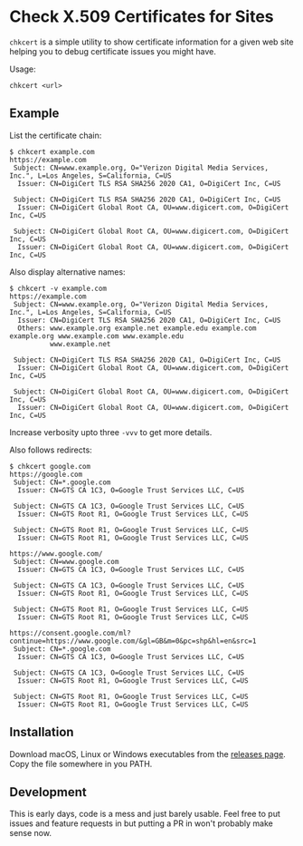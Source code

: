 # Check X.509 Certificates for Sites

`chkcert` is a simple utility to show certificate information for a given web
site helping you to debug certificate issues you might have.

Usage:
```
chkcert <url>
```

## Example

List the certificate chain:
```
$ chkcert example.com
https://example.com
 Subject: CN=www.example.org, O="Verizon Digital Media Services, Inc.", L=Los Angeles, S=California, C=US
  Issuer: CN=DigiCert TLS RSA SHA256 2020 CA1, O=DigiCert Inc, C=US

 Subject: CN=DigiCert TLS RSA SHA256 2020 CA1, O=DigiCert Inc, C=US
  Issuer: CN=DigiCert Global Root CA, OU=www.digicert.com, O=DigiCert Inc, C=US

 Subject: CN=DigiCert Global Root CA, OU=www.digicert.com, O=DigiCert Inc, C=US
  Issuer: CN=DigiCert Global Root CA, OU=www.digicert.com, O=DigiCert Inc, C=US
```

Also display alternative names:
```
$ chkcert -v example.com
https://example.com
 Subject: CN=www.example.org, O="Verizon Digital Media Services, Inc.", L=Los Angeles, S=California, C=US
  Issuer: CN=DigiCert TLS RSA SHA256 2020 CA1, O=DigiCert Inc, C=US
  Others: www.example.org example.net example.edu example.com example.org www.example.com www.example.edu
          www.example.net

 Subject: CN=DigiCert TLS RSA SHA256 2020 CA1, O=DigiCert Inc, C=US
  Issuer: CN=DigiCert Global Root CA, OU=www.digicert.com, O=DigiCert Inc, C=US

 Subject: CN=DigiCert Global Root CA, OU=www.digicert.com, O=DigiCert Inc, C=US
  Issuer: CN=DigiCert Global Root CA, OU=www.digicert.com, O=DigiCert Inc, C=US
```
Increase verbosity upto three `-vvv` to get more details.

Also follows redirects:
```
$ chkcert google.com
https://google.com
 Subject: CN=*.google.com
  Issuer: CN=GTS CA 1C3, O=Google Trust Services LLC, C=US

 Subject: CN=GTS CA 1C3, O=Google Trust Services LLC, C=US
  Issuer: CN=GTS Root R1, O=Google Trust Services LLC, C=US

 Subject: CN=GTS Root R1, O=Google Trust Services LLC, C=US
  Issuer: CN=GTS Root R1, O=Google Trust Services LLC, C=US

https://www.google.com/
 Subject: CN=www.google.com
  Issuer: CN=GTS CA 1C3, O=Google Trust Services LLC, C=US

 Subject: CN=GTS CA 1C3, O=Google Trust Services LLC, C=US
  Issuer: CN=GTS Root R1, O=Google Trust Services LLC, C=US

 Subject: CN=GTS Root R1, O=Google Trust Services LLC, C=US
  Issuer: CN=GTS Root R1, O=Google Trust Services LLC, C=US

https://consent.google.com/ml?continue=https://www.google.com/&gl=GB&m=0&pc=shp&hl=en&src=1
 Subject: CN=*.google.com
  Issuer: CN=GTS CA 1C3, O=Google Trust Services LLC, C=US

 Subject: CN=GTS CA 1C3, O=Google Trust Services LLC, C=US
  Issuer: CN=GTS Root R1, O=Google Trust Services LLC, C=US

 Subject: CN=GTS Root R1, O=Google Trust Services LLC, C=US
  Issuer: CN=GTS Root R1, O=Google Trust Services LLC, C=US
```

## Installation

Download macOS, Linux or Windows executables from the
[releases page](https://github.com/mtmk/chkcert/releases).
Copy the file somewhere in you PATH.

## Development

This is early days, code is a mess and just barely usable. Feel free to put
issues and feature requests in but putting a PR in won't probably make
sense now.

